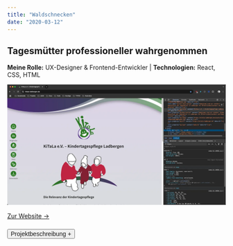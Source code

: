 ```yaml
---
title: "Waldschnecken"
date: "2020-03-12"
---
```


## Tagesmütter professioneller wahrgenommen

<p style="font-size: var(--fs-sm); line-height: var(--lh-base); color: var(--col-gray)"><strong>Meine Rolle:</strong> UX-Designer & Frontend-Entwickler | <strong>Technologien:</strong> React, CSS, HTML</p>

![Vereinsseite der Tagesmütter](../images/Kitala_Website.webp)

[Zur Website &rarr;](https://kitala-ladbergen.de)

<div class="description-button" style="padding-top: 0.5rem; border-top: 1px solid var(--col-lightgray)">
    <button style="font-size: var(--fs-sm); color: var(--col-darkgray); font-weight: var(--fw-bold);">Projektbeschreibung +</button>
</div>

<div class="project-description " style="padding-bottom: 0.5rem; height: 0; overflow: hidden; transition: height 1s ease; interpolate-size: allow-keywords; border-bottom: 1px solid var(--col-lightgray)">

#### Herausforderung

Tagesmütter wurden nicht als professionell wahrgenommen und hatten wenig Mitspracherecht in der Gemeinde, also hatten sie sich zu einem Verein zusammengeschlossen und brauchten eine passende Website. Um die professionelle Wahrnehmung zu erreichen, musste das Design aller Touchpoints konsistent sein und nicht zu verspielt wirken.

#### User-Research

- **KI-gestützte** User-Research wurde durchgeführt, um herauszufinden welche Fragen die Website beantworten muss.
- Ergebnisse **vorhandener User-Research** für Tagesmütter wurde hinzugezogen, da dort identische Themen behandelt wurden.

#### Vorgehen

1. Beim **Illustrieren des Logos** habe ich gleichzeitig auch das grundsätzliche **Farbschema erstellt**, kombiniert mit dem Farbwunsch der Tagesmütter.
2. Einige **Wireframes** der Website wurden skizziert, um eine Vorstellung zu bekommen, wie die Website aussehen könnte.
3. Das Design hielt ich sehr reduziert und entfernte alle unnötigen Spielereien, die ich normalerweise auf Seiten in diesem Bereich setzen würde.
4. **SEO-Optimierung** und **Performance-Optimierung** waren ebenfalls wichtige Punkte, die ich in der Entwicklung berücksichtigt habe.

#### Test und Validierung

- **Test und Validierung:** Auch hier habe ich die Content-Strategie mit **Heuristic Markup** und dem **5-Sekunden-Test** überprüft und optimiert, da diese Tests immer schnell zwischendurch durchzuführen sind.

#### Ergebnis

Die Website des Tagesmüttervereins ist eine gut platzierte und viel beachtete Ergänzung zur Vereinsgründung mit vielen Informationen zum Nachlesen.<br/><br/>

![Planung und Vorzeichnung](../images/Kitala_PlanungZeichnung.jpg)

<p style="font-size: var(--fs-sm); line-height: var(--lh-lg)">&#8593; <strong>Stichwortsuche nach Begriffen,</strong> die für die Website wichtig für Informationgehalt werden und anschließender Zeichnung der Startseite.</p>

![Logoskizzen und Farbschemen](../images/Kitala_LogoMockup.jpg)

<p style="font-size: var(--fs-sm); line-height: var(--lh-lg)">&#8593; <strong>Anfertigen von Skizzen</strong> für das Logo und anschließender Umsetzung im Grafikprogramm bei gleichzeitiger Entwicklung des Farbschemas.</p>

![Aktionswoche](../images/Aktion_KiTaLa.jpg)

<p style="font-size: var(--fs-sm); line-height: var(--lh-lg)">&#8593; <strong>Socialmedia-Posts mit meinen Illustrationen,</strong> dienten dazu, die Wirksamkeit der Arbeit der Tagsmütter besser vorzustellen.</p>

</div>
